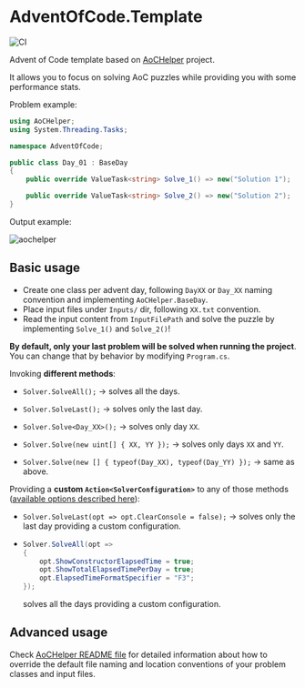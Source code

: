 # AdventOfCode.Template

![CI](https://github.com/eduherminio/AdventOfCode.Template/workflows/CI/badge.svg)

Advent of Code template based on [AoCHelper](https://github.com/eduherminio/AoCHelper) project.

It allows you to focus on solving AoC puzzles while providing you with some performance stats.

Problem example:

```csharp
using AoCHelper;
using System.Threading.Tasks;

namespace AdventOfCode;

public class Day_01 : BaseDay
{
    public override ValueTask<string> Solve_1() => new("Solution 1");

    public override ValueTask<string> Solve_2() => new("Solution 2");
}

```

Output example:

![aochelper](https://user-images.githubusercontent.com/11148519/142051856-16d9d5bf-885c-44cd-94ae-6f678bcbc04f.gif)

## Basic usage

- Create one class per advent day, following `DayXX` or `Day_XX` naming convention and implementing `AoCHelper.BaseDay`.
- Place input files under `Inputs/` dir, following `XX.txt` convention.
- Read the input content from `InputFilePath` and solve the puzzle by implementing `Solve_1()` and `Solve_2()`!

**By default, only your last problem will be solved when running the project**. You can change that by behavior by modifying `Program.cs`.

Invoking **different methods**:

- `Solver.SolveAll();` → solves all the days.

- `Solver.SolveLast();` → solves only the last day.

- `Solver.Solve<Day_XX>();` → solves only day `XX`.

- `Solver.Solve(new uint[] { XX, YY });` → solves only days `XX` and `YY`.

- `Solver.Solve(new [] { typeof(Day_XX), typeof(Day_YY) });` → same as above.

Providing a **custom `Action<SolverConfiguration>`** to any of those methods ([available options described here](https://github.com/eduherminio/AoCHelper#customization)):

- `Solver.SolveLast(opt => opt.ClearConsole = false);` → solves only the last day providing a custom configuration.

-
    ```csharp
    Solver.SolveAll(opt =>
    {
        opt.ShowConstructorElapsedTime = true;
        opt.ShowTotalElapsedTimePerDay = true;
        opt.ElapsedTimeFormatSpecifier = "F3";
    });
    ```
    solves all the days providing a custom configuration.

## Advanced usage

Check [AoCHelper README file](https://github.com/eduherminio/AoCHelper#advanced-usage) for detailed information about how to override the default file naming and location conventions of your problem classes and input files.
